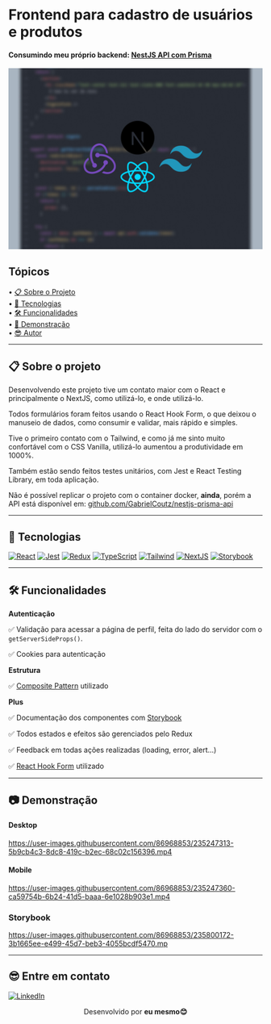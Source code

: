 # Frontend para cadastro de usuários e produtos
<h4>Consumindo meu próprio backend: <a href="https://github.com/GabrielCoutz/nestjs-prisma-api">NestJS API com Prisma</a> </h4>

<div align="center">
  <img src="./github-assets/banner.jpg" alt="Banner do projeto" />
</div>

## Tópicos

<div>
 • <a href="#sobre">📋 Sobre o Projeto</a> </br>
 • <a href="#tecnologias">🔮 Tecnologias</a> </br>
 • <a href="#funcionalidades">🛠 Funcionalidades</a> </br>
 • <a href="#demo">🎥 Demonstração</a> </br>
 • <a href="#author">😎 Autor</a> </br>
</div>

---

<h2 id="sobre">📋 Sobre o projeto</h2>

Desenvolvendo este projeto tive um contato maior com o React e principalmente o NextJS, como utilizá-lo, e onde utilizá-lo.

Todos formulários foram feitos usando o React Hook Form, o que deixou o manuseio de dados, como consumir e validar, mais rápido e simples.

Tive o primeiro contato com o Tailwind, e como já me sinto muito confortável com o CSS Vanilla, utilizá-lo aumentou a produtividade em 1000%.

Também estão sendo feitos testes unitários, com Jest e React Testing Library, em toda aplicação.

Não é possível replicar o projeto com o container docker, **ainda**, porém a API está disponível em: <a href="https://github.com/GabrielCoutz/nestjs-prisma-api">github.com/GabrielCoutz/nestjs-prisma-api</a>

---


<h2 id="tecnologias">🔮 Tecnologias</h2>

[![React](https://img.shields.io/badge/React-20232A?style=for-the-badge&logo=react&logoColor=61DAFB)](https://react.dev/) [![Jest](https://img.shields.io/badge/Jest-C21325?style=for-the-badge&logo=jest&logoColor=white)](https://jestjs.io/pt-BR/) [![Redux](https://img.shields.io/badge/Redux-593D88?style=for-the-badge&logo=redux&logoColor=white)](https://redux.js.org/) [![TypeScript](https://img.shields.io/badge/typescript-%23007ACC.svg?style=for-the-badge&logo=typescript&logoColor=white)](https://www.typescriptlang.org/pt/) [![Tailwind](https://img.shields.io/badge/Tailwind_CSS-38B2AC?style=for-the-badge&logo=tailwind-css&logoColor=white)](https://tailwindcss.com/) [![NextJS](https://img.shields.io/badge/next.js-000000?style=for-the-badge&logo=nextdotjs&logoColor=white
)](https://nextjs.org/) [![Storybook](https://img.shields.io/badge/storybook-FF4785?style=for-the-badge&logo=storybook&logoColor=white
)](https://storybook.js.org/)

---


<h2 id="funcionalidades">🛠 Funcionalidades</h2>

**Autenticação**

:white_check_mark: Validação para acessar a página de perfil, feita do lado do servidor com o `getServerSideProps()`.

:white_check_mark: Cookies para autenticação

**Estrutura**

:white_check_mark: <a href="https://betterprogramming.pub/compound-component-design-pattern-in-react-34b50e32dea0">Composite Pattern</a> utilizado

**Plus**

:white_check_mark: Documentação dos componentes com <a href="https://storybook.js.org/">Storybook</a>

:white_check_mark: Todos estados e efeitos são gerenciados pelo Redux

:white_check_mark: Feedback em todas ações realizadas (loading, error, alert...)

:white_check_mark: <a href="https://react-hook-form.com/">React Hook Form</a> utilizado

---

<h2 id="demo">📷 Demonstração</h2>



#### Desktop

https://user-images.githubusercontent.com/86968853/235247313-5b9cb4c3-8dc8-419c-b2ec-68c02c156396.mp4

#### Mobile

https://user-images.githubusercontent.com/86968853/235247360-ca59754b-6b24-41d5-baaa-6e1028b903e1.mp4

### Storybook

https://user-images.githubusercontent.com/86968853/235800172-3b1665ee-e499-45d7-beb3-4055bcdf5470.mp

---

<h2 id="author">😎 Entre em contato</h2>

[![LinkedIn](https://img.shields.io/badge/LinkedIn-%230077B5.svg?logo=linkedin&logoColor=white)](https://www.linkedin.com/in/gabrielcoutz/) 
<div align="center">
  Desenvolvido por <strong>eu mesmo😊</strong>
</div>
